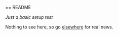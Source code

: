 == README

*Just a basic setup test*

Nothing to see here, so go [elsewhere](http://bbc.com) for real news.
